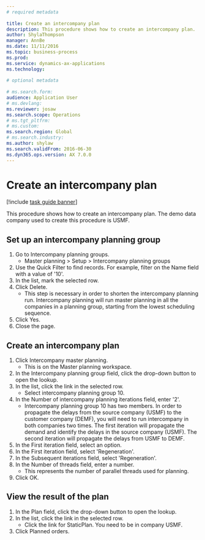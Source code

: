 ```yaml
--- 
# required metadata 
 
title: Create an intercompany plan
description: This procedure shows how to create an intercompany plan. 
author: ShylaThompson
manager: AnnBe 
ms.date: 11/11/2016
ms.topic: business-process 
ms.prod:  
ms.service: dynamics-ax-applications 
ms.technology:  
 
# optional metadata 
 
# ms.search.form:   
audience: Application User 
# ms.devlang:  
ms.reviewer: josaw
ms.search.scope: Operations 
# ms.tgt_pltfrm:  
# ms.custom:  
ms.search.region: Global
# ms.search.industry: 
ms.author: shylaw
ms.search.validFrom: 2016-06-30 
ms.dyn365.ops.version: AX 7.0.0 
---
```

# Create an intercompany plan

[!include [task guide banner](../../includes/task-guide-banner.md)]

This procedure shows how to create an intercompany plan. The demo data company used to create this procedure is USMF.


## Set up an intercompany planning group 
1. Go to Intercompany planning groups.
    * Master planning > Setup > Intercompany planning groups  
2. Use the Quick Filter to find records. For example, filter on the Name field with a value of '10'.
3. In the list, mark the selected row.
4. Click Delete.
    * This step is necessary in order to shorten the intercompany planning run.   Intercompany planning will run master planning in all the companies in a planning group, starting from the lowest scheduling sequence.  
5. Click Yes.
6. Close the page.

## Create an intercompany plan
1. Click Intercompany master planning.
    * This is on the Master planning workspace.  
2. In the Intercompany planning group field, click the drop-down button to open the lookup.
3. In the list, click the link in the selected row.
    * Select intercompany planning group 10.  
4. In the Number of intercompany planning iterations field, enter '2'.
    * Intercompany planning group 10 has two members. In order to propagate the delays from the source company (USMF) to the customer company (DEMF), you will need to run intercompany in both companies two times. The first iteration will propagate the demand and identify the delays in the source company (USMF). The second iteration will propagate the delays from USMF to DEMF.  
5. In the First iteration field, select an option.
6. In the First iteration field, select 'Regeneration'.
7. In the Subsequent iterations field, select 'Regeneration'.
8. In the Number of threads field, enter a number.
    * This represents the number of parallel threads used for planning.  
9. Click OK.

## View the result of the plan
1. In the Plan field, click the drop-down button to open the lookup.
2. In the list, click the link in the selected row.
    * Click the link for StaticPlan. You need to be in company USMF.  
3. Click Planned orders.

